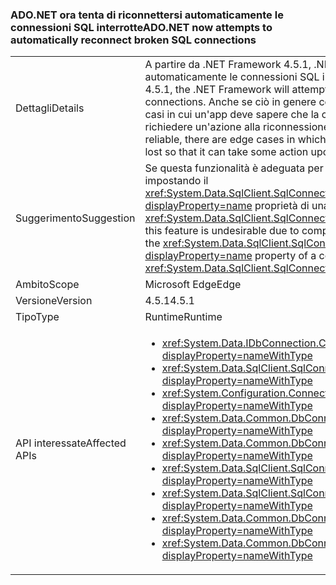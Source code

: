 ### <a name="adonet-now-attempts-to-automatically-reconnect-broken-sql-connections"></a><span data-ttu-id="b4405-101">ADO.NET ora tenta di riconnettersi automaticamente le connessioni SQL interrotte</span><span class="sxs-lookup"><span data-stu-id="b4405-101">ADO.NET now attempts to automatically reconnect broken SQL connections</span></span>

|   |   |
|---|---|
|<span data-ttu-id="b4405-102">Dettagli</span><span class="sxs-lookup"><span data-stu-id="b4405-102">Details</span></span>|<span data-ttu-id="b4405-103">A partire da .NET Framework 4.5.1, .NET Framework tenterà di riconnettersi automaticamente le connessioni SQL interrotte.</span><span class="sxs-lookup"><span data-stu-id="b4405-103">Beginning in the .NET Framework 4.5.1, the .NET Framework will attempt to automatically reconnect broken SQL connections.</span></span> <span data-ttu-id="b4405-104">Anche se ciò in genere consentirà applicazioni più affidabili, esistono casi in cui un'app deve sapere che la connessione è stata interrotta in modo che può richiedere un'azione alla riconnessione.</span><span class="sxs-lookup"><span data-stu-id="b4405-104">Although this will typically make apps more reliable, there are edge cases in which an app needs to know that the connection was lost so that it can take some action upon reconnection.</span></span>|
|<span data-ttu-id="b4405-105">Suggerimento</span><span class="sxs-lookup"><span data-stu-id="b4405-105">Suggestion</span></span>|<span data-ttu-id="b4405-106">Se questa funzionalità è adeguata per motivi di compatibilità, è possibile disabilitarlo impostando il <xref:System.Data.SqlClient.SqlConnectionStringBuilder.ConnectRetryCount?displayProperty=name> proprietà di una stringa di connessione (o <xref:System.Data.SqlClient.SqlConnectionStringBuilder?displayProperty=name>) su 0.</span><span class="sxs-lookup"><span data-stu-id="b4405-106">If this feature is undesirable due to compatibility concerns, it can be disabled by setting the <xref:System.Data.SqlClient.SqlConnectionStringBuilder.ConnectRetryCount?displayProperty=name> property of a connection string (or <xref:System.Data.SqlClient.SqlConnectionStringBuilder?displayProperty=name>) to 0.</span></span>|
|<span data-ttu-id="b4405-107">Ambito</span><span class="sxs-lookup"><span data-stu-id="b4405-107">Scope</span></span>|<span data-ttu-id="b4405-108">Microsoft Edge</span><span class="sxs-lookup"><span data-stu-id="b4405-108">Edge</span></span>|
|<span data-ttu-id="b4405-109">Versione</span><span class="sxs-lookup"><span data-stu-id="b4405-109">Version</span></span>|<span data-ttu-id="b4405-110">4.5.1</span><span class="sxs-lookup"><span data-stu-id="b4405-110">4.5.1</span></span>|
|<span data-ttu-id="b4405-111">Tipo</span><span class="sxs-lookup"><span data-stu-id="b4405-111">Type</span></span>|<span data-ttu-id="b4405-112">Runtime</span><span class="sxs-lookup"><span data-stu-id="b4405-112">Runtime</span></span>|
|<span data-ttu-id="b4405-113">API interessate</span><span class="sxs-lookup"><span data-stu-id="b4405-113">Affected APIs</span></span>|<ul><li><xref:System.Data.IDbConnection.ConnectionString?displayProperty=nameWithType></li><li><xref:System.Data.SqlClient.SqlConnection.ConnectionString?displayProperty=nameWithType></li><li><xref:System.Configuration.ConnectionStringSettings.ConnectionString?displayProperty=nameWithType></li><li><xref:System.Data.Common.DbConnection.ConnectionString?displayProperty=nameWithType></li><li><xref:System.Data.Common.DbConnectionStringBuilder.ConnectionString?displayProperty=nameWithType></li><li><xref:System.Data.SqlClient.SqlConnectionStringBuilder.%23ctor?displayProperty=nameWithType></li><li><xref:System.Data.SqlClient.SqlConnectionStringBuilder.%23ctor(System.String)?displayProperty=nameWithType></li><li><xref:System.Data.Common.DbConnectionStringBuilder.%23ctor?displayProperty=nameWithType></li><li><xref:System.Data.Common.DbConnectionStringBuilder.%23ctor(System.Boolean)?displayProperty=nameWithType></li></ul>|

